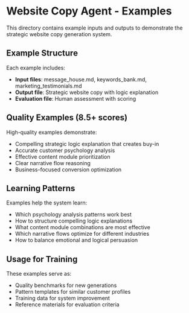# Website Copy Agent - Examples

This directory contains example inputs and outputs to demonstrate the strategic website copy generation system.

## Example Structure

Each example includes:
- **Input files**: message_house.md, keywords_bank.md, marketing_testimonials.md
- **Output file**: Strategic website copy with logic explanation
- **Evaluation file**: Human assessment with scoring

## Quality Examples (8.5+ scores)

High-quality examples demonstrate:
- Compelling strategic logic explanation that creates buy-in
- Accurate customer psychology analysis
- Effective content module prioritization
- Clear narrative flow reasoning
- Business-focused conversion optimization

## Learning Patterns

Examples help the system learn:
- Which psychology analysis patterns work best
- How to structure compelling logic explanations
- What content module combinations are most effective
- Which narrative flows optimize for different industries
- How to balance emotional and logical persuasion

## Usage for Training

These examples serve as:
- Quality benchmarks for new generations
- Pattern templates for similar customer profiles
- Training data for system improvement
- Reference materials for evaluation criteria